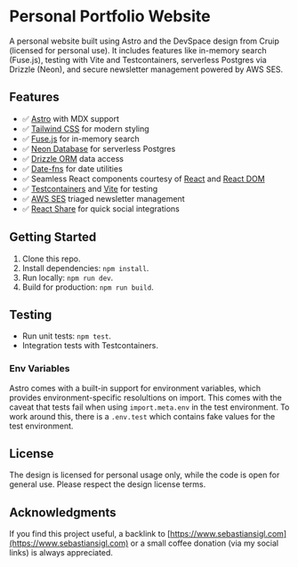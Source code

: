 # Personal Portfolio Website

A personal website built using Astro and the DevSpace design from Cruip (licensed for personal use). 
It includes features like in-memory search (Fuse.js), testing with Vite and Testcontainers, 
serverless Postgres via Drizzle (Neon), and secure newsletter management powered by AWS SES.

## Features
- ✅ [Astro](https://astro.build/) with MDX support
- ✅ [Tailwind CSS](https://tailwindcss.com/) for modern styling
- ✅ [Fuse.js](https://fusejs.io/) for in-memory search
- ✅ [Neon Database](https://neon.tech/) for serverless Postgres
- ✅ [Drizzle ORM](https://orm.drizzle.team/) data access
- ✅ [Date-fns](https://date-fns.org/) for date utilities
- ✅ Seamless React components courtesy of [React](https://react.dev/) and [React DOM](https://react.dev/)
- ✅ [Testcontainers](https://www.testcontainers.org/) and [Vite](https://vitejs.dev/) for testing
- ✅ [AWS SES](https://aws.amazon.com/ses/) triaged newsletter management
- ✅ [React Share](https://github.com/nygardk/react-share) for quick social integrations

## Getting Started
1. Clone this repo.
2. Install dependencies: `npm install`.
3. Run locally: `npm run dev`.
4. Build for production: `npm run build`.

## Testing
- Run unit tests: `npm test`.
- Integration tests with Testcontainers.

### Env Variables
Astro comes with a built-in support for environment variables, which provides environment-specific resolultions on import. This comes with the caveat that tests fail when using `import.meta.env` in the test environment. To work around this, there is a `.env.test` which contains fake values for the test environment.

## License
The design is licensed for personal usage only, while the code is open for general use. 
Please respect the design license terms.

## Acknowledgments
If you find this project useful, a backlink to [https://www.sebastiansigl.com](https://www.sebastiansigl.com) 
or a small coffee donation (via my social links) is always appreciated.
